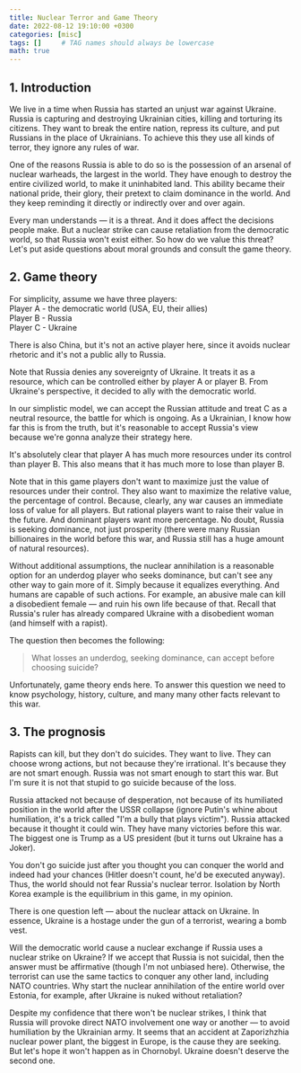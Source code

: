 ```yaml
---
title: Nuclear Terror and Game Theory
date: 2022-08-12 19:10:00 +0300
categories: [misc]
tags: []     # TAG names should always be lowercase
math: true
--- 
```


## 1. Introduction

We live in a time when Russia has started an unjust war against Ukraine. Russia is capturing and destroying Ukrainian cities, killing and torturing its citizens. They want to break the entire nation, repress its culture, and put Russians in the place of Ukrainians. To achieve this they use all kinds of terror, they ignore any rules of war.

One of the reasons Russia is able to do so is the possession of an arsenal of nuclear warheads, the largest in the world. They have enough to destroy the entire civilized world, to make it uninhabited land. This ability became their national pride, their glory, their pretext to claim dominance in the world. And they keep reminding it directly or indirectly over and over again.

Every man understands — it is a threat. And it does affect the decisions people make. But a nuclear strike can cause retaliation from the democratic world, so that Russia won't exist either. So how do we value this threat? Let's put aside questions about moral grounds and consult the game theory.

## 2. Game theory

For simplicity, assume we have three players:  
Player A - the democratic world (USA, EU, their allies)  
Player B - Russia  
Player C - Ukraine

There is also China, but it's not an active player here, since it avoids nuclear rhetoric and it's not a public ally to Russia.

Note that Russia denies any sovereignty of Ukraine. It treats it as a resource, which can be controlled either by player A or player B. From Ukraine's perspective, it decided to ally with the democratic world.

In our simplistic model, we can accept the Russian attitude and treat C as a neutral resource, the battle for which is ongoing. As a Ukrainian, I know how far this is from the truth, but it's reasonable to accept Russia's view because we're gonna analyze their strategy here.

It's absolutely clear that player A has much more resources under its control than player B. This also means that it has much more to lose than player B.

Note that in this game players don't want to maximize just the value of resources under their control. They also want to maximize the relative value, the percentage of control. Because, clearly, any war causes an immediate loss of value for all players. But rational players want to raise their value in the future. And dominant players want more percentage. No doubt, Russia is seeking dominance, not just prosperity (there were many Russian billionaires in the world before this war, and Russia still has a huge amount of natural resources).

Without additional assumptions, the nuclear annihilation is a reasonable option for an underdog player who seeks dominance, but can't see any other way to gain more of it. Simply because it equalizes everything. And humans are capable of such actions. For example, an abusive male can kill a disobedient female — and ruin his own life because of that. Recall that Russia's ruler has already compared Ukraine with a disobedient woman (and himself with a rapist).

The question then becomes the following:

> What losses an underdog, seeking dominance, can accept before choosing suicide?

Unfortunately, game theory ends here. To answer this question we need to know psychology, history, culture, and many many other facts relevant
to this war.


## 3. The prognosis

Rapists can kill, but they don't do suicides. They want to live. They can choose wrong actions, but not because they're irrational. It's because they are not smart enough. Russia was not smart enough to start this war. But I'm sure it is not that stupid to go suicide because of the loss.

Russia attacked not because of desperation, not because of its humiliated position in the world after the USSR collapse (ignore Putin's whine about humiliation, it's a trick called "I'm a bully that plays victim"). Russia attacked because it thought it could win. They have many victories before this war. The biggest one is Trump as a US president (but it turns out Ukraine has a Joker).

You don't go suicide just after you thought you can conquer the world and indeed had your chances (Hitler doesn't count, he'd be executed anyway). Thus, the world should not fear Russia's nuclear terror. Isolation by North Korea example is the equilibrium in this game, in my opinion.

There is one question left — about the nuclear attack on Ukraine. In essence, Ukraine is a hostage under the gun of a terrorist, wearing a bomb vest.

Will the democratic world cause a nuclear exchange if Russia uses a nuclear strike on Ukraine? If we accept that Russia is not suicidal, then the answer must be affirmative (though I'm not unbiased here). Otherwise, the terrorist can use the same tactics to conquer any other land, including NATO countries. Why start the nuclear annihilation of the entire world over Estonia, for example, after Ukraine is nuked without retaliation?

Despite my confidence that there won't be nuclear strikes, I think that Russia will provoke direct NATO involvement one way or another — to avoid humiliation by the Ukrainian army. It seems that an accident at Zaporizhzhia nuclear power plant, the biggest in Europe, is the cause they are seeking. But let's hope it won't happen as in Chornobyl. Ukraine doesn't deserve the second one.